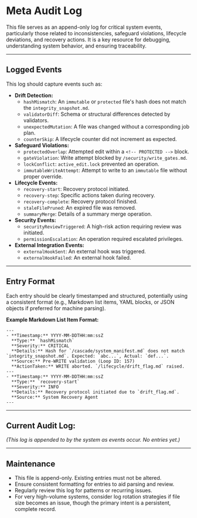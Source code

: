 <!-- @meta {
  "fileType": "append-only",
  "purpose": "A persistent log for drift, contradictions, anomalies, safeguard violations, or other significant meta-level system events.",
  "editPolicy": "appendOnly",
  "routeScope": "audit"
} -->
# Meta Audit Log

This file serves as an append-only log for critical system events, particularly those related to inconsistencies, safeguard violations, lifecycle deviations, and recovery actions. It is a key resource for debugging, understanding system behavior, and ensuring traceability.

---
## Logged Events
This log should capture events such as:
- **Drift Detection:**
    - `hashMismatch`: An `immutable` or `protected` file's hash does not match the `integrity_snapshot.md`.
    - `validatorDiff`: Schema or structural differences detected by validators.
    - `unexpectedMutation`: A file was changed without a corresponding job plan.
    - `counterSkip`: A lifecycle counter did not increment as expected.
- **Safeguard Violations:**
    - `protectedOverlap`: Attempted edit within a `<!-- PROTECTED -->` block.
    - `gateViolation`: Write attempt blocked by `/security/write_gates.md`.
    - `lockConflict`: `active_edit.lock` prevented an operation.
    - `immutableWriteAttempt`: Attempt to write to an `immutable` file without proper override.
- **Lifecycle Events:**
    - `recovery-start`: Recovery protocol initiated.
    - `recovery-step`: Specific actions taken during recovery.
    - `recovery-complete`: Recovery protocol finished.
    - `staleFilePruned`: An expired file was removed.
    - `summaryMerge`: Details of a summary merge operation.
- **Security Events:**
    - `securityReviewTriggered`: A high-risk action requiring review was initiated.
    - `permissionEscalation`: An operation required escalated privileges.
- **External Integration Events:**
    - `externalHookSent`: An external hook was triggered.
    - `externalHookFailed`: An external hook failed.

---
## Entry Format
Each entry should be clearly timestamped and structured, potentially using a consistent format (e.g., Markdown list items, YAML blocks, or JSON objects if preferred for machine parsing).

**Example Markdown List Item Format:**
```
---
- **Timestamp:** YYYY-MM-DDTHH:mm:ssZ
  **Type:** `hashMismatch`
  **Severity:** CRITICAL
  **Details:** Hash for `/cascade/system_manifest.md` does not match `integrity_snapshot.md`. Expected: `abc...`, Actual: `def...`.
  **Source:** Pre-WRITE validation (Loop ID: 157)
  **ActionTaken:** WRITE aborted. `/lifecycle/drift_flag.md` raised.
---
- **Timestamp:** YYYY-MM-DDTHH:mm:ssZ
  **Type:** `recovery-start`
  **Severity:** INFO
  **Details:** Recovery protocol initiated due to `drift_flag.md`.
  **Source:** System Recovery Agent
---
```

---
## Current Audit Log:

*(This log is appended to by the system as events occur. No entries yet.)*

---
## Maintenance
- This file is append-only. Existing entries must not be altered.
- Ensure consistent formatting for entries to aid parsing and review.
- Regularly review this log for patterns or recurring issues.
- For very high-volume systems, consider log rotation strategies if file size becomes an issue, though the primary intent is a persistent, complete record.
